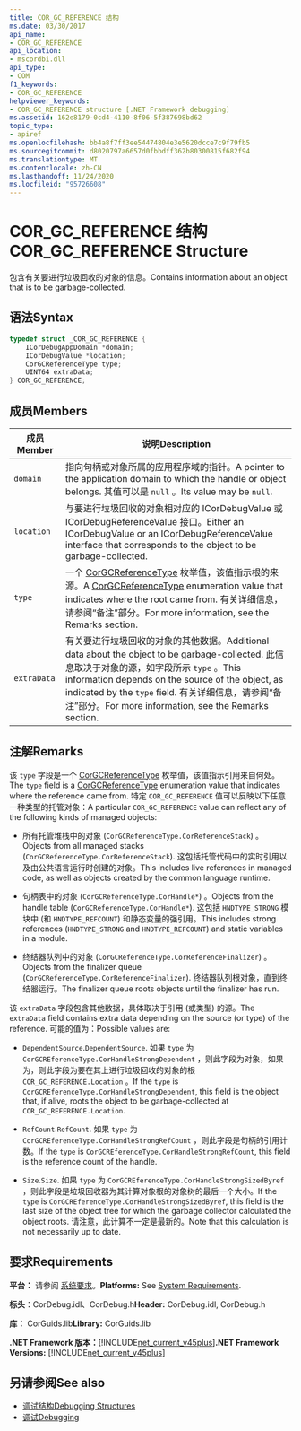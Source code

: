 ```yaml
---
title: COR_GC_REFERENCE 结构
ms.date: 03/30/2017
api_name:
- COR_GC_REFERENCE
api_location:
- mscordbi.dll
api_type:
- COM
f1_keywords:
- COR_GC_REFERENCE
helpviewer_keywords:
- COR_GC_REFERENCE structure [.NET Framework debugging]
ms.assetid: 162e8179-0cd4-4110-8f06-5f387698bd62
topic_type:
- apiref
ms.openlocfilehash: bb4a8f7ff3ee54474804e3e5620dcce7c9f79fb5
ms.sourcegitcommit: d8020797a6657d0fbbdff362b80300815f682f94
ms.translationtype: MT
ms.contentlocale: zh-CN
ms.lasthandoff: 11/24/2020
ms.locfileid: "95726608"
---
```

# <a name="cor_gc_reference-structure"></a><span data-ttu-id="6e11b-102">COR_GC_REFERENCE 结构</span><span class="sxs-lookup"><span data-stu-id="6e11b-102">COR_GC_REFERENCE Structure</span></span>

<span data-ttu-id="6e11b-103">包含有关要进行垃圾回收的对象的信息。</span><span class="sxs-lookup"><span data-stu-id="6e11b-103">Contains information about an object that is to be garbage-collected.</span></span>  
  
## <a name="syntax"></a><span data-ttu-id="6e11b-104">语法</span><span class="sxs-lookup"><span data-stu-id="6e11b-104">Syntax</span></span>  
  
```cpp  
typedef struct _COR_GC_REFERENCE {  
    ICorDebugAppDomain *domain;
    ICorDebugValue *location;  
    CorGCReferenceType type;  
    UINT64 extraData;  
} COR_GC_REFERENCE;  
```  
  
## <a name="members"></a><span data-ttu-id="6e11b-105">成员</span><span class="sxs-lookup"><span data-stu-id="6e11b-105">Members</span></span>  
  
|<span data-ttu-id="6e11b-106">成员</span><span class="sxs-lookup"><span data-stu-id="6e11b-106">Member</span></span>|<span data-ttu-id="6e11b-107">说明</span><span class="sxs-lookup"><span data-stu-id="6e11b-107">Description</span></span>|  
|------------|-----------------|  
|`domain`|<span data-ttu-id="6e11b-108">指向句柄或对象所属的应用程序域的指针。</span><span class="sxs-lookup"><span data-stu-id="6e11b-108">A pointer to the application domain to which the handle or object belongs.</span></span> <span data-ttu-id="6e11b-109">其值可以是 `null` 。</span><span class="sxs-lookup"><span data-stu-id="6e11b-109">Its value may be `null`.</span></span>|  
|`location`|<span data-ttu-id="6e11b-110">与要进行垃圾回收的对象相对应的 ICorDebugValue 或 ICorDebugReferenceValue 接口。</span><span class="sxs-lookup"><span data-stu-id="6e11b-110">Either an ICorDebugValue or an ICorDebugReferenceValue interface that corresponds to the object to be garbage-collected.</span></span>|  
|`type`|<span data-ttu-id="6e11b-111">一个 [CorGCReferenceType](corgcreferencetype-enumeration.md) 枚举值，该值指示根的来源。</span><span class="sxs-lookup"><span data-stu-id="6e11b-111">A [CorGCReferenceType](corgcreferencetype-enumeration.md) enumeration value that indicates where the root came from.</span></span> <span data-ttu-id="6e11b-112">有关详细信息，请参阅“备注”部分。</span><span class="sxs-lookup"><span data-stu-id="6e11b-112">For more information, see the Remarks section.</span></span>|  
|`extraData`|<span data-ttu-id="6e11b-113">有关要进行垃圾回收的对象的其他数据。</span><span class="sxs-lookup"><span data-stu-id="6e11b-113">Additional data about the object to be garbage-collected.</span></span> <span data-ttu-id="6e11b-114">此信息取决于对象的源，如字段所示 `type` 。</span><span class="sxs-lookup"><span data-stu-id="6e11b-114">This information depends on the source of the object, as indicated by the `type` field.</span></span> <span data-ttu-id="6e11b-115">有关详细信息，请参阅“备注”部分。</span><span class="sxs-lookup"><span data-stu-id="6e11b-115">For more information, see the Remarks section.</span></span>|  
  
## <a name="remarks"></a><span data-ttu-id="6e11b-116">注解</span><span class="sxs-lookup"><span data-stu-id="6e11b-116">Remarks</span></span>  

 <span data-ttu-id="6e11b-117">该 `type` 字段是一个 [CorGCReferenceType](corgcreferencetype-enumeration.md) 枚举值，该值指示引用来自何处。</span><span class="sxs-lookup"><span data-stu-id="6e11b-117">The `type` field is a [CorGCReferenceType](corgcreferencetype-enumeration.md) enumeration value that indicates where the reference came from.</span></span> <span data-ttu-id="6e11b-118">特定 `COR_GC_REFERENCE` 值可以反映以下任意一种类型的托管对象：</span><span class="sxs-lookup"><span data-stu-id="6e11b-118">A particular `COR_GC_REFERENCE` value can reflect any of the following kinds of managed objects:</span></span>  
  
- <span data-ttu-id="6e11b-119">所有托管堆栈中的对象 (`CorGCReferenceType.CorReferenceStack`) 。</span><span class="sxs-lookup"><span data-stu-id="6e11b-119">Objects from all managed stacks (`CorGCReferenceType.CorReferenceStack`).</span></span> <span data-ttu-id="6e11b-120">这包括托管代码中的实时引用以及由公共语言运行时创建的对象。</span><span class="sxs-lookup"><span data-stu-id="6e11b-120">This includes live references in managed code, as well as objects created by the common language runtime.</span></span>  
  
- <span data-ttu-id="6e11b-121">句柄表中的对象 (`CorGCReferenceType.CorHandle*`) 。</span><span class="sxs-lookup"><span data-stu-id="6e11b-121">Objects from the handle table (`CorGCReferenceType.CorHandle*`).</span></span> <span data-ttu-id="6e11b-122">这包括 `HNDTYPE_STRONG` 模块中 (和 `HNDTYPE_REFCOUNT`) 和静态变量的强引用。</span><span class="sxs-lookup"><span data-stu-id="6e11b-122">This includes strong references (`HNDTYPE_STRONG` and `HNDTYPE_REFCOUNT`) and static variables in a module.</span></span>  
  
- <span data-ttu-id="6e11b-123">终结器队列中的对象 (`CorGCReferenceType.CorReferenceFinalizer`) 。</span><span class="sxs-lookup"><span data-stu-id="6e11b-123">Objects from the finalizer queue (`CorGCReferenceType.CorReferenceFinalizer`).</span></span> <span data-ttu-id="6e11b-124">终结器队列根对象，直到终结器运行。</span><span class="sxs-lookup"><span data-stu-id="6e11b-124">The finalizer queue roots objects until the finalizer has run.</span></span>  
  
 <span data-ttu-id="6e11b-125">该 `extraData` 字段包含其他数据，具体取决于引用 (或类型) 的源。</span><span class="sxs-lookup"><span data-stu-id="6e11b-125">The `extraData` field contains extra data depending on the source (or type) of the reference.</span></span> <span data-ttu-id="6e11b-126">可能的值为：</span><span class="sxs-lookup"><span data-stu-id="6e11b-126">Possible values are:</span></span>  
  
- <span data-ttu-id="6e11b-127">`DependentSource`.</span><span class="sxs-lookup"><span data-stu-id="6e11b-127">`DependentSource`.</span></span> <span data-ttu-id="6e11b-128">如果 `type` 为 `CorGCREferenceType.CorHandleStrongDependent` ，则此字段为对象，如果为，则此字段为要在其上进行垃圾回收的对象的根 `COR_GC_REFERENCE.Location` 。</span><span class="sxs-lookup"><span data-stu-id="6e11b-128">If the `type` is `CorGCREferenceType.CorHandleStrongDependent`, this field is the object that, if alive, roots the object to be garbage-collected at `COR_GC_REFERENCE.Location`.</span></span>  
  
- <span data-ttu-id="6e11b-129">`RefCount`.</span><span class="sxs-lookup"><span data-stu-id="6e11b-129">`RefCount`.</span></span> <span data-ttu-id="6e11b-130">如果 `type` 为 `CorGCREferenceType.CorHandleStrongRefCount` ，则此字段是句柄的引用计数。</span><span class="sxs-lookup"><span data-stu-id="6e11b-130">If the `type` is `CorGCREferenceType.CorHandleStrongRefCount`, this field is the reference count of the handle.</span></span>  
  
- <span data-ttu-id="6e11b-131">`Size`.</span><span class="sxs-lookup"><span data-stu-id="6e11b-131">`Size`.</span></span> <span data-ttu-id="6e11b-132">如果 `type` 为 `CorGCREferenceType.CorHandleStrongSizedByref` ，则此字段是垃圾回收器为其计算对象根的对象树的最后一个大小。</span><span class="sxs-lookup"><span data-stu-id="6e11b-132">If the `type` is `CorGCREferenceType.CorHandleStrongSizedByref`, this field is the last size of the object tree for which the garbage collector calculated the object roots.</span></span> <span data-ttu-id="6e11b-133">请注意，此计算不一定是最新的。</span><span class="sxs-lookup"><span data-stu-id="6e11b-133">Note that this calculation is not necessarily up to date.</span></span>  
  
## <a name="requirements"></a><span data-ttu-id="6e11b-134">要求</span><span class="sxs-lookup"><span data-stu-id="6e11b-134">Requirements</span></span>  

 <span data-ttu-id="6e11b-135">**平台：** 请参阅 [系统要求](../../get-started/system-requirements.md)。</span><span class="sxs-lookup"><span data-stu-id="6e11b-135">**Platforms:** See [System Requirements](../../get-started/system-requirements.md).</span></span>  
  
 <span data-ttu-id="6e11b-136">**标头**：CorDebug.idl、CorDebug.h</span><span class="sxs-lookup"><span data-stu-id="6e11b-136">**Header:** CorDebug.idl, CorDebug.h</span></span>  
  
 <span data-ttu-id="6e11b-137">**库：** CorGuids.lib</span><span class="sxs-lookup"><span data-stu-id="6e11b-137">**Library:** CorGuids.lib</span></span>  
  
 <span data-ttu-id="6e11b-138">**.NET Framework 版本：**[!INCLUDE[net_current_v45plus](../../../../includes/net-current-v45plus-md.md)]</span><span class="sxs-lookup"><span data-stu-id="6e11b-138">**.NET Framework Versions:** [!INCLUDE[net_current_v45plus](../../../../includes/net-current-v45plus-md.md)]</span></span>  
  
## <a name="see-also"></a><span data-ttu-id="6e11b-139">另请参阅</span><span class="sxs-lookup"><span data-stu-id="6e11b-139">See also</span></span>

- [<span data-ttu-id="6e11b-140">调试结构</span><span class="sxs-lookup"><span data-stu-id="6e11b-140">Debugging Structures</span></span>](debugging-structures.md)
- [<span data-ttu-id="6e11b-141">调试</span><span class="sxs-lookup"><span data-stu-id="6e11b-141">Debugging</span></span>](index.md)
